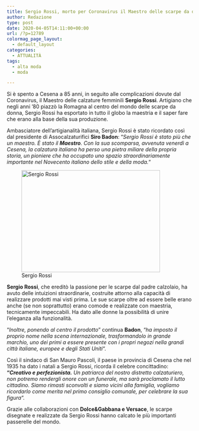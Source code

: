 ```yaml
---
title: Sergio Rossi, morto per Coronavirus il Maestro delle scarpe da donna
author: Redazione
type: post
date: 2020-04-05T14:11:00+00:00
url: /?p=12789
colormag_page_layout:
  - default_layout
categories:
  - ATTUALITÀ
tags:
  - alta moda
  - moda

---
```

Si è spento a Cesena a 85 anni, in seguito alle complicazioni dovute dal Coronavirus, il Maestro delle calzature femminili **Sergio Rossi**. Artigiano che negli anni &#8217;80 piazzò la Romagna al centro del mondo delle scarpe da donna, Sergio Rossi ha esportato in tutto il globo la maestria e il saper fare che erano alla base della sua produzione.

Ambasciatore dell&#8217;artigianalità italiana, Sergio Rossi è stato ricordato così dal presidente di Assocalzaturifici **Siro Badon**: &#8220;_Sergio Rossi è stato più che un maestro. È stato il **Maestro**. Con la sua scomparsa, avvenuta venerdì a Cesena, la calzatura italiana ha perso una pietra miliare della propria storia, un pioniere che ha occupato uno spazio straordinariamente importante nel Novecento italiano dello stile e della moda._&#8220;

<div class="wp-block-image">
  <figure class="aligncenter size-large is-resized"><img decoding="async" loading="lazy" src="https://progressonline.it/wp-content/uploads/2020/04/Schermata-2020-04-06-alle-16.07.19.png" alt="Sergio Rossi" class="wp-image-12790" width="375" height="276" /><figcaption>Sergio Rossi</figcaption></figure>
</div>

**Sergio Rossi**, che ereditò la passione per le scarpe dal padre calzolaio, ha avuto delle intuizioni straordinarie, costruite attorno alla capacità di realizzare prodotti mai visti prima. Le sue scarpe oltre ad essere belle erano anche (se non soprattutto) erano comode e realizzate con maestria, tecnicamente impeccabili. Ha dato alle donne la possibilità di unire l&#8217;eleganza alla funzionalità. 

&#8220;_Inoltre, ponendo al centro il prodotto_&#8221; continua **Badon**, &#8220;_ha imposto il proprio nome nella scena internazionale, trasformandolo in grande marchio, uno dei primi a essere presente con i propri negozi nella grandi città italiane, europee e degli Stati Uniti_&#8220;.

Così il sindaco di San Mauro Pascoli, il paese in provincia di Cesena che nel 1935 ha dato i natali a Sergio Rossi, ricorda il celebre concittadino: **&#8220;**_**Creativo e perfezionista.** Un patriarca del nostro distretto calzaturiero, non potremo rendergli onore con un funerale, ma sarà proclamato il lutto cittadino. Siamo rimasti sconvolti e siamo vicini alla famiglia, vogliamo ricordarlo come merita nel primo consiglio comunale, per celebrare la sua figura_“.

Grazie alle collaborazioni con **Dolce&Gabbana e Versace**, le scarpe disegnate e realizzate da Sergio Rossi hanno calcato le più importanti passerelle del mondo.